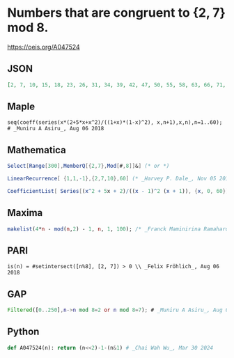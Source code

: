# Numbers that are congruent to \{2, 7\} mod 8\.
https://oeis.org/A047524
## JSON
```JSON
[2, 7, 10, 15, 18, 23, 26, 31, 34, 39, 42, 47, 50, 55, 58, 63, 66, 71, 74, 79, 82, 87, 90, 95, 98, 103, 106, 111, 114, 119, 122, 127, 130, 135, 138, 143, 146, 151, 154, 159, 162, 167, 170, 175, 178, 183, 186, 191, 194, 199, 202, 207, 210, 215, 218, 223, 226, 231, 234]
```
## Maple
```Maple
seq(coeff(series(x*(2+5*x+x^2)/((1+x)*(1-x)^2), x,n+1),x,n),n=1..60); # _Muniru A Asiru_, Aug 06 2018
```
## Mathematica
```Mathematica
Select[Range[300],MemberQ[{2,7},Mod[#,8]]&] (* or *)
```
```Mathematica
LinearRecurrence[ {1,1,-1},{2,7,10},60] (* _Harvey P. Dale_, Nov 05 2017 *)
```
```Mathematica
CoefficientList[ Series[(x^2 + 5x + 2)/((x - 1)^2 (x + 1)), {x, 0, 60}], x] (* _Robert G. Wilson v_, Aug 07 2018 *)
```
## Maxima
```Maxima
makelist(4*n - mod(n,2) - 1, n, 1, 100); /* _Franck Maminirina Ramaharo_, Aug 06 2018 */
```
## PARI
```PARI
is(n) = #setintersect([n%8], [2, 7]) > 0 \\ _Felix Fröhlich_, Aug 06 2018
```
## GAP
```GAP
Filtered([0..250],n->n mod 8=2 or n mod 8=7); # _Muniru A Asiru_, Aug 06 2018
```
## Python
```Python
def A047524(n): return (n<<2)-1-(n&1) # _Chai Wah Wu_, Mar 30 2024
```
